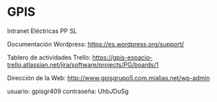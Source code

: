 # GPIS
Intranet Eléctricas PP SL

Documentación Wordpress:
https://es.wordpress.org/support/

Tablero de actividades Trello:
https://gpis-espacio-trello.atlassian.net/jira/software/projects/PG/boards/1

Dirección de la Web:
http://www.gpisgrupo5.com.mialias.net/wp-admin

usuario: gpisgr409
contraseña: UhbJDuSg
